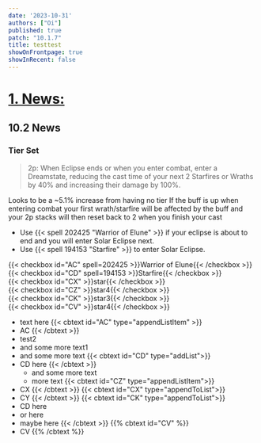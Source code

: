 ```yaml
---
date: '2023-10-31'
authors: ["Oi"]
published: true
patch: "10.1.7"
title: testtest
showOnFrontpage: true
showInRecent: false
---
```



<div id="news">

# [1. News:](#news)

</div>

## 10.2 News
### Tier Set
> 2p: When Eclipse ends or when you enter combat, enter a Dreamstate, reducing the cast time of your next 2 Starfires or Wraths by 40% and increasing their damage by 100%.

Looks to be a ~5.1% increase from having no tier
If the buff is up when entering combat your first wrath/starfire will be affected by the buff and your 2p stacks will then reset back to 2 when you finish your cast


- Use {{< spell 202425 "Warrior of Elune" >}} if your eclipse is about to end and you will enter Solar Eclipse next.
- Use {{< spell 194153 "Starfire" >}} to enter Solar Eclipse.


{{< checkbox id="AC" spell=202425 >}}Warrior of Elune{{< /checkbox >}}
<br>{{< checkbox id="CD" spell=194153 >}}Starfire{{< /checkbox >}}
<br>{{< checkbox id="CX" >}}star{{< /checkbox >}}
<br>{{< checkbox id="CZ" >}}star4{{< /checkbox >}}
<br>{{< checkbox id="CK" >}}star3{{< /checkbox >}}
<br>{{< checkbox id="CV" >}}star4{{< /checkbox >}}

- text here
{{< cbtext id="AC" type="appendListItem" >}}
- AC
{{< /cbtext >}}
- test2
- and some more text1
- and some more text
{{< cbtext id="CD" type="addList">}}
- CD here
{{< /cbtext >}}
    - and some more text
    - more text
{{< cbtext id="CZ" type="appendListItem">}}
- CX
{{< /cbtext >}}
{{< cbtext id="CX" type="appendToList">}}
- CY
{{< /cbtext >}}
{{< cbtext id="CK" type="appendToList">}}
- CD here
- or here
- maybe here
{{< /cbtext >}}
{{% cbtext id="CV" %}}
- CV
{{% /cbtext %}}






<script>const whTooltips = {colorLinks: true, iconizeLinks: true, renameLinks: true, iconSize: 'small'};</script>
<script src="https://wow.zamimg.com/js/tooltips.js"></script>
